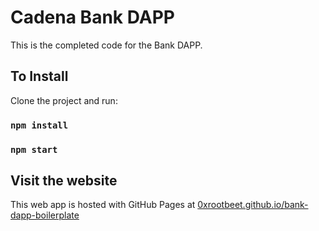 # Cadena Bank DAPP

This is the completed code for the Bank DAPP.

## To Install

Clone the project and run:

### `npm install`
### `npm start`

## Visit the website

This web app is hosted with GitHub Pages at [0xrootbeet.github.io/bank-dapp-boilerplate](https://0xrootbeet.github.io/bank-dapp-boilerplate/)
